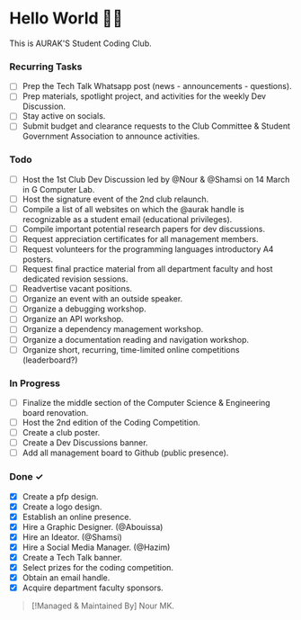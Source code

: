# Hello World 👋🏻

This is AURAK'S Student Coding Club.

### Recurring Tasks

- [ ] Prep the Tech Talk Whatsapp post (news - announcements - questions).
- [ ] Prep materials, spotlight project, and activities for the weekly Dev Discussion.
- [ ] Stay active on socials.
- [ ] Submit budget and clearance requests to the Club Committee & Student Government Association to announce activities.

### Todo

- [ ] Host the 1st Club Dev Discussion led by @Nour & @Shamsi on 14 March in G Computer Lab.
- [ ] Host the signature event of the 2nd club relaunch.
- [ ] Compile a list of all websites on which the @aurak handle is recognizable as a student email (educational privileges).
- [ ] Compile important potential research papers for dev discussions.
- [ ] Request appreciation certificates for all management members.
- [ ] Request volunteers for the programming languages introductory A4 posters.
- [ ] Request final practice material from all department faculty and host dedicated revision sessions.
- [ ] Readvertise vacant positions.
- [ ] Organize an event with an outside speaker.
- [ ] Organize a debugging workshop.
- [ ] Organize an API workshop.
- [ ] Organize a dependency management workshop.
- [ ] Organize a documentation reading and navigation workshop.
- [ ] Organize short, recurring, time-limited online competitions (leaderboard?)

### In Progress

- [ ] Finalize the middle section of the Computer Science & Engineering board renovation.
- [ ] Host the 2nd edition of the Coding Competition.
- [ ] Create a club poster.
- [ ] Create a Dev Discussions banner.
- [ ] Add all management board to Github (public presence).

### Done ✓

- [x] Create a pfp design.
- [x] Create a logo design.
- [x] Establish an online presence.
- [x] Hire a Graphic Designer. (@Abouissa)
- [x] Hire an Ideator. (@Shamsi)
- [x] Hire a Social Media Manager. (@Hazim)
- [x] Create a Tech Talk banner.
- [x] Select prizes for the coding competition.
- [x] Obtain an email handle.
- [x] Acquire department faculty sponsors.

> [!Managed & Maintained By]
> Nour MK.

